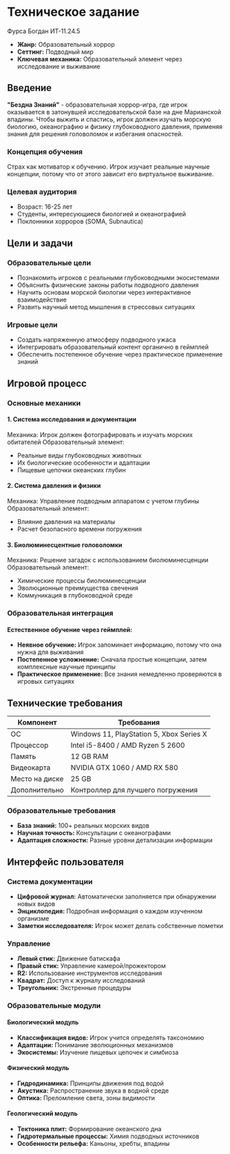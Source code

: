 # Техническое задание
Фурса Богдан ИТ-11.24.5
- **Жанр:** Образовательный хоррор
- **Сеттинг:** Подводный мир
- **Ключевая механика:** Образовательный элемент через исследование и выживание

## Введение

**"Бездна Знаний"** - образовательная хоррор-игра, где игрок оказывается в затонувшей исследовательской базе на дне Марианской впадины. Чтобы выжить и спастись, игрок должен изучать морскую биологию, океанографию и физику глубоководного давления, применяя знания для решения головоломок и избегания опасностей.

### Концепция обучения
Страх как мотиватор к обучению. Игрок изучает реальные научные концепции, потому что от этого зависит его виртуальное выживание.

### Целевая аудитория
- Возраст: 16-25 лет
- Студенты, интересующиеся биологией и океанографией
- Поклонники хорроров (SOMA, Subnautica)

## Цели и задачи

### Образовательные цели
- Познакомить игроков с реальными глубоководными экосистемами
- Объяснить физические законы работы подводного давления
- Научить основам морской биологии через интерактивное взаимодействие
- Развить научный метод мышления в стрессовых ситуациях

### Игровые цели
- Создать напряженную атмосферу подводного ужаса
- Интегрировать образовательный контент органично в геймплей
- Обеспечить постепенное обучение через практическое применение знаний

## Игровой процесс

### Основные механики

#### 1. Система исследования и документации
Механика: Игрок должен фотографировать и изучать морских обитателей
Образовательный элемент:
- Реальные виды глубоководных животных
- Их биологические особенности и адаптации
- Пищевые цепочки океанских глубин
  
#### 2. Система давления и физики
Механика: Управление подводным аппаратом с учетом глубины
Образовательный элемент:
- Влияние давления на материалы
- Расчет безопасного времени погружения

#### 3. Биолюминесцентные головоломки
Механика: Решение загадок с использованием биолюминесценции
Образовательный элемент:
- Химические процессы биолюминесценции
- Эволюционные преимущества свечения
- Коммуникация в глубоководной среде

### Образовательная интеграция

#### Естественное обучение через геймплей:
- **Неявное обучение:** Игрок запоминает информацию, потому что она нужна для выживания
- **Постепенное усложнение:** Сначала простые концепции, затем комплексные научные принципы
- **Практическое применение:** Все знания немедленно проверяются в игровых ситуациях

 ## Технические требования
 
 | Компонент | Требования |
|-----------|------------|
| ОС | Windows 11, PlayStation 5, Xbox Series X |
| Процессор | Intel i5-8400 / AMD Ryzen 5 2600 |
| Память | 12 GB RAM |
| Видеокарта | NVIDIA GTX 1060 / AMD RX 580 |
| Место на диске | 25 GB |
| Дополнительно | Контроллер для лучшего погружения |

### Образовательные требования
- **База знаний:** 100+ реальных морских видов
- **Научная точность:** Консультации с океанографами
- **Адаптация сложности:** Разные уровни детализации информации

## Интерфейс пользователя

### Система документации
- **Цифровой журнал:** Автоматически заполняется при обнаружении новых видов
- **Энциклопедия:** Подробная информация о каждом изученном организме
- **Заметки исследователя:** Игрок может делать собственные пометки

### Управление
- **Левый стик:** Движение батискафа
- **Правый стик:** Управление камерой/прожектором
- **R2:** Использование инструментов исследования
- **Квадрат:** Доступ к журналу исследований
- **Треугольник:** Экстренные процедуры

### Образовательные модули

#### Биологический модуль
- **Классификация видов:** Игрок учится определять таксономию
- **Адаптации:** Понимание эволюционных механизмов
- **Экосистемы:** Изучение пищевых цепочек и симбиоза

#### Физический модуль
- **Гидродинамика:** Принципы движения под водой
- **Акустика:** Распространение звука в водной среде
- **Оптика:** Преломление света, зоны видимости

#### Геологический модуль
- **Тектоника плит:** Формирование океанского дна
- **Гидротермальные процессы:** Химия подводных источников
- **Особенности рельефа:** Каньоны, хребты, впадины
